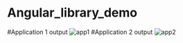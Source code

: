 # Angular_library_demo
#Application 1 output
![app1](https://user-images.githubusercontent.com/28898013/148576604-d09f0522-21e1-4e14-9b00-58f33485b0f3.png)
#Application 2 output
![app2](https://user-images.githubusercontent.com/28898013/148576622-6f9e0b9e-5818-45ba-88b0-2f9ee4ad0c3e.png)
